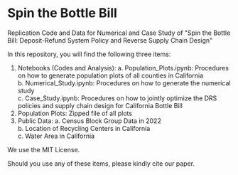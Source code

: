 # Spin the Bottle Bill
Replication Code and Data for Numerical and Case Study of "Spin the Bottle Bill: Deposit-Refund System Policy and Reverse Supply Chain Design"

In this repository, you will find the following three items:
1. Notebooks (Codes and Analysis):
     a. Population_Plots.ipynb: Procedures on how to generate population plots of all counties in California  
     b. Numerical_Study.ipynb: Procedures on how to generate the numerical study  
     c. Case_Study.ipynb: Procedures on how to jointly optimize the DRS policies and supply chain design for California Bottle Bill  
3. Population Plots: Zipped file of all plots
4. Public Data:
     a. Census Block Group Data in 2022  
     b. Location of Recycling Centers in California  
     c. Water Area in California  


We use the MIT License.

Should you use any of these items, please kindly cite our paper.
